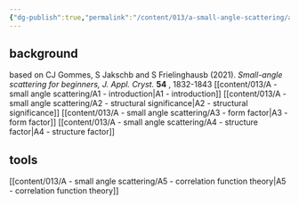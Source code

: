 ```yaml
---
{"dg-publish":true,"permalink":"/content/013/a-small-angle-scattering/a-small-angle-scattering/","noteIcon":"1","created":"2025-08-27T13:15:28.298+01:00","updated":"2025-08-15T10:07:33.000+01:00"}
---
```


## background
based on CJ Gommes, S Jakschb and S Frielinghausb (2021). *Small-angle scattering for beginners, J. Appl. Cryst.*  **54** , 1832-1843
[[content/013/A  - small angle scattering/A1 - introduction\|A1 - introduction]]
[[content/013/A  - small angle scattering/A2 - structural significance\|A2 - structural significance]]
[[content/013/A  - small angle scattering/A3 - form factor\|A3 - form factor]]
[[content/013/A  - small angle scattering/A4 - structure factor\|A4 - structure factor]]

## tools
[[content/013/A  - small angle scattering/A5 - correlation function theory\|A5 - correlation function theory]]
